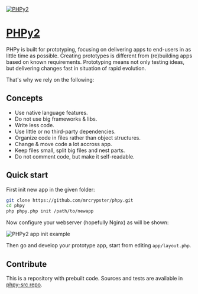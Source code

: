 [![PHPy2](https://phpy.dev/img/big-logo.png)](https://phpy.dev/)
# [PHPy2](https://phpy.dev/)

PHPy is built for prototyping, focusing on delivering apps to end-users in as little time as possible. Creating prototypes is different from (re)building apps based on known requirements. Prototyping means not only testing ideas, but delivering changes fast in situation of rapid evolution.

That's why we rely on the following:

## Concepts
- Use native language features.
- Do not use big frameworks & libs.
- Write less code.
- Use little or no third-party dependencies.
- Organize code in files rather than object structures.
- Change & move code a lot accross app.
- Keep files small, split big files and nest parts.
- Do not comment code, but make it self-readable.

## Quick start
First init new app in the given folder:
```bash
git clone https://github.com/mrcrypster/phpy.git
cd phpy
php phpy.php init /path/to/newapp
```

Now configure your webserver (hopefully Nginx) as will be shown:

![PHPy2 app init example](https://phpy.dev/img/cli.png)

Then go and develop your prototype app, start from editing `app/layout.php`.

## Contribute
This is a repository with prebuilt code.
Sources and tests are available in [phpy-src repo](https://github.com/mrcrypster/phpy-src).
